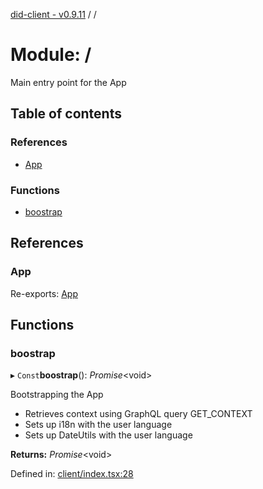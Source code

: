 [did-client - v0.9.11](../README.md) / /

# Module: /

Main entry point for the App

## Table of contents

### References

- [App](_.md#app)

### Functions

- [boostrap](_.md#boostrap)

## References

### App

Re-exports: [App](app.md#app)

## Functions

### boostrap

▸ `Const`**boostrap**(): *Promise*<void\>

Bootstrapping the App

* Retrieves context using GraphQL query GET_CONTEXT
* Sets up i18n with the user language
* Sets up DateUtils with the user language

**Returns:** *Promise*<void\>

Defined in: [client/index.tsx:28](https://github.com/Puzzlepart/did/blob/dev/client/index.tsx#L28)
